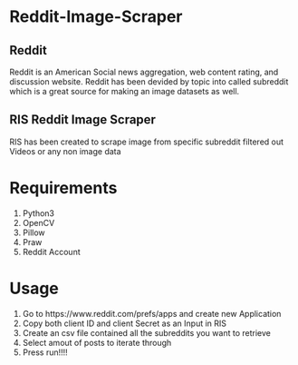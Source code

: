 # Reddit-Image-Scraper

<h2>Reddit</h2>
Reddit is an American Social news aggregation, web content rating, and discussion website.
Reddit has been devided by topic into called subreddit which is a great source for making an image datasets as well.

<h2>RIS Reddit Image Scraper</h2>
RIS has been created to scrape image from specific subreddit filtered out Videos or any non image data


<h1>Requirements</h1>
<ol>
  <li> Python3 </li>
  <li> OpenCV </li>
  <li> Pillow </li>
  <li> Praw   </li>
  <li> Reddit Account </li>
</ol>

<h1> Usage </h1>
<ol>
  <li> Go to https://www.reddit.com/prefs/apps and create new Application </li>
  <li> Copy both client ID and client Secret as an Input in RIS </li>
  <li> Create an csv file contained all the subreddits you want to retrieve </li>
  <li> Select amout of posts to iterate through </li>
  <li> Press run!!!! </li>
